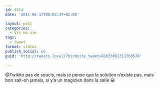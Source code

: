 ```yaml
---
id: 4514
date: '2011-06-17T08:03:37+02:00'

layout: post
categories:
  - Vis ma vie
tags:
  - tweet
format: status
publish_social: no
guid: 'http://tweets.local/?birdsite_tweet=81633081311768576'

---
```


@Twikito pas de soucis, mais je pense que la solution n’existe pas, mais bon sait-on jamais, si y’a un magicien dans la salle 😀